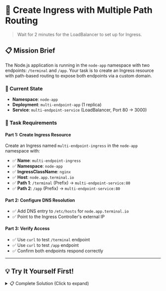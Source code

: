 # 🔧 Create Ingress with Multiple Path Routing
> Wait for 2 minutes for the LoadBalancer to set up for Ingress.

## 📋 Mission Brief

The Node.js application is running in the `node-app` namespace with two endpoints: `/terminal` and `/app`. Your task is to create an Ingress resource with path-based routing to expose both endpoints via a custom domain.

### 🎯 Current State
- **Namespace**: `node-app`
- **Deployment**: `multi-endpoint-app` (1 replica)
- **Service**: `multi-endpoint-service` (LoadBalancer, Port 80 → 3000)

### 📝 Task Requirements

#### Part 1: Create Ingress Resource
Create an Ingress named `multi-endpoint-ingress` in the `node-app` namespace with:
- ✅ **Name**: `multi-endpoint-ingress`
- ✅ **Namespace**: `node-app`
- ✅ **IngressClassName**: `nginx`
- ✅ **Host**: `node.app.terminal.io`
- ✅ **Path 1**: `/terminal` (Prefix) → `multi-endpoint-service:80`
- ✅ **Path 2**: `/app` (Prefix) → `multi-endpoint-service:80`

#### Part 2: Configure DNS Resolution
- ✅ Add DNS entry to `/etc/hosts` for `node.app.terminal.io`
- ✅ Point to the Ingress Controller's external IP

#### Part 3: Verify Access
- ✅ Use `curl` to test `/terminal` endpoint
- ✅ Use `curl` to test `/app` endpoint
- ✅ Confirm both endpoints respond correctly

---

## 💡 Try It Yourself First!

<details><summary>📋 Complete Solution (Click to expand)</summary>

### Step 1: Get Ingress Controller IP

First, find the external IP of the NGINX Ingress Controller:

```bash
kubectl get service -n ingress-nginx ingress-nginx-controller
```

Store the EXTERNAL-IP (should be from MetalLB pool: 192.168.1.240-250):

```bash
INGRESS_IP=$(kubectl get service -n ingress-nginx ingress-nginx-controller -o jsonpath='{.status.loadBalancer.ingress[0].ip}')
echo "Ingress Controller IP: $INGRESS_IP"
```

### Step 2: Create the Ingress Resource

```bash
cat <<EOF | kubectl apply -f -
apiVersion: networking.k8s.io/v1
kind: Ingress
metadata:
  name: multi-endpoint-ingress
  namespace: node-app
spec:
  ingressClassName: nginx
  rules:
  - host: node.app.terminal.io
    http:
      paths:
      - path: /terminal
        pathType: Prefix
        backend:
          service:
            name: multi-endpoint-service
            port:
              number: 80
      - path: /app
        pathType: Prefix
        backend:
          service:
            name: multi-endpoint-service
            port:
              number: 80
EOF
```

### Step 3: Configure DNS in /etc/hosts

Add the DNS entry to your hosts file:

```bash
# Get the Ingress IP
INGRESS_IP=$(kubectl get service -n ingress-nginx ingress-nginx-controller -o jsonpath='{.status.loadBalancer.ingress[0].ip}')

# Add to /etc/hosts
echo "$INGRESS_IP node.app.terminal.io" | sudo tee -a /etc/hosts
```

**OR** manually edit the file:

```bash
sudo nano /etc/hosts
```

Add this line:
```
<INGRESS_IP>  node.app.terminal.io
```

### Step 4: Verify the Ingress Configuration

Check that the Ingress was created successfully:

```bash
# View Ingress resource
kubectl -n node-app get ingress multi-endpoint-ingress

# Describe Ingress for details
kubectl -n node-app describe ingress multi-endpoint-ingress

# Check Ingress rules
kubectl -n node-app get ingress multi-endpoint-ingress -o yaml
```

You should see output showing:
- Host: `node.app.terminal.io`
- Two paths: `/terminal` and `/app`
- Backend: `multi-endpoint-service:80`

### Step 5: Test Both Endpoints Using curl

#### Test /terminal endpoint:

```bash
# Basic curl test
curl http://node.app.terminal.io/terminal

# Verbose test to see headers
curl -v http://node.app.terminal.io/terminal

# Alternative: Test with Host header
INGRESS_IP=$(kubectl get service -n ingress-nginx ingress-nginx-controller -o jsonpath='{.status.loadBalancer.ingress[0].ip}')
curl -H "Host: node.app.terminal.io" http://$INGRESS_IP/terminal
```

**Expected output**: HTML page with terminal-style interface showing:
- "$ Terminal Endpoint"
- Pod hostname
- Status: Running
- Timestamp

#### Test /app endpoint:

```bash
# Basic curl test
curl http://node.app.terminal.io/app

# Verbose test
curl -v http://node.app.terminal.io/app

# Alternative: Test with Host header
curl -H "Host: node.app.terminal.io" http://$INGRESS_IP/app
```

**Expected output**: HTML page with application dashboard showing:
- "Application Dashboard"
- Pod Name
- Status: Active
- Version: 1.0.0

### Step 6: Additional Verification

```bash
# Check service endpoints
kubectl -n node-app get endpoints multi-endpoint-service

# View pod logs
kubectl -n node-app logs -l app=multi-endpoint

# Check Ingress Controller logs (if issues)
kubectl -n ingress-nginx logs -l app.kubernetes.io/component=controller --tail=50

# Test accessing root path (should return 404)
curl http://node.app.terminal.io/
```

### Step 7: Test Both Endpoints in Browser (Optional)

If you have a browser available:

```bash
# Get the Ingress IP
INGRESS_IP=$(kubectl get service -n ingress-nginx ingress-nginx-controller -o jsonpath='{.status.loadBalancer.ingress[0].ip}')
echo "Access URLs:"
echo "  Terminal: http://node.app.terminal.io/terminal"
echo "  App:      http://node.app.terminal.io/app"
```

---

### ✅ Success Criteria

After completion, you should have:

1. **Ingress resource `multi-endpoint-ingress` created** in `node-app` namespace
2. **IngressClassName set to `nginx`**
3. **Host configured as `node.app.terminal.io`**
4. **Two path rules configured**:
   - `/terminal` → `multi-endpoint-service:80`
   - `/app` → `multi-endpoint-service:80`
5. **PathType set to `Prefix` for both paths**
6. **DNS entry added to `/etc/hosts`**
7. **Successful curl response for `/terminal`** showing terminal interface
8. **Successful curl response for `/app`** showing application dashboard

</details>



